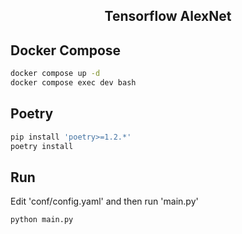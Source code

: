 <div align="center">

## Tensorflow AlexNet

</div>

## Docker Compose
```bash
docker compose up -d
docker compose exec dev bash
```

## Poetry
```bash
pip install 'poetry>=1.2.*'
poetry install
```

## Run
Edit 'conf/config.yaml' and then run 'main.py'
```bash
python main.py
```
